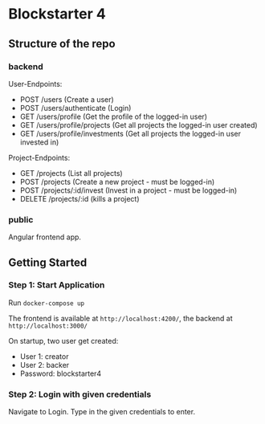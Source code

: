 # Blockstarter 4

## Structure of the repo

### backend

User-Endpoints:

* POST /users (Create a user)
* POST /users/authenticate (Login)
* GET /users/profile (Get the profile of the logged-in user)
* GET /users/profile/projects (Get all projects the logged-in user created)
* GET /users/profile/investments (Get all projects the logged-in user invested in)

Project-Endpoints:
* GET /projects (List all projects)
* POST /projects (Create a new project - must be logged-in)
* POST /projects/:id/invest (Invest in a project - must be logged-in)
* DELETE /projects/:id (kills a project)

### public

Angular frontend app.

## Getting Started

### Step 1: Start Application

Run `docker-compose up`

The frontend is available at `http://localhost:4200/`, the backend at `http://localhost:3000/`

On startup, two user get created:
* User 1: creator
* User 2: backer
* Password: blockstarter4

### Step 2: Login with given credentials

Navigate to Login. Type in the given credentials to enter.
